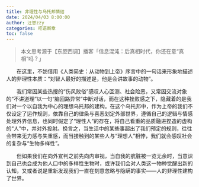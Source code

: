 ```yaml
---
title: 非理性与乌托邦情结
date: 2024/04/03 8:00:00
author: 汪崽zzy
categories: 呓语断章
toc: false
---
```


> 本文思考源于【东腔西调】播客「信息混沌：后真相时代，你还在意“真相”吗？」

&emsp;&emsp;在这里，不妨借用《人类简史：从动物到上帝》序言中的一句话来形象地描述人的非理性本质：“对智人最好的描述是，他是会讲故事的动物”。<br>

&emsp;&emsp;我们常因某些热搜的“伤风败俗”感叹人心叵测、社会险恶，又常因交流对象的“不讲道理”以一句“脑回路异常”中断对话，而在这种挫败感之下，隐藏着的是我们对一个以自我为中心的理想乌托邦的建构。在这个乌托邦中，作为上帝的我们不仅设定了运作规则，依靠自己的律条与喜恶划定外部世界，遵循自己的逻辑与情感处理外界信息，也同时假定了“理性人”的存在，将自己看重的品质融进捏造的虚构的“人”中，并对外投射。换言之，当生活中的某些事超出了我们预定的规则，往往会带来无力感与失重感，而当接触到的某些人与“理想人”相悖，我们就会感叹社会的复杂与“生物多样性”。<br>

&emsp;&emsp;但如果我们在向外宣判之前先向内审视，当自我的肮脏被一览无余时，当意识到自己也会成为他人口中的多样性生物时，或许我们会对人类这一物种觉醒出新的认知，又或者说是重新发现我们一直在刻意忽略与隐瞒的事实——人的非理性建构了世界。